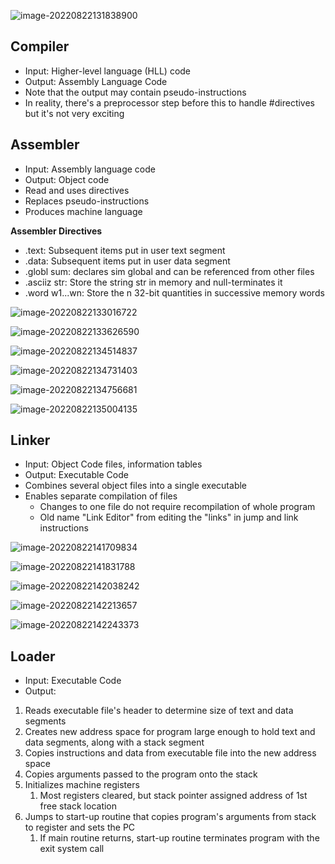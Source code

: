 ![image-20220822131838900](lecture9.assets/image-20220822131838900.png)

## Compiler

- Input: Higher-level language (HLL) code 
- Output: Assembly Language Code
- Note that the output may contain pseudo-instructions
- In reality, there's a preprocessor step before this to handle #directives but it's not very exciting



## Assembler

- Input: Assembly language code
- Output: Object code
- Read and uses directives
- Replaces pseudo-instructions
- Produces machine language



**Assembler Directives**

- .text: Subsequent items put in user text segment
- .data: Subsequent items put in user data segment
- .globl sum: declares sim global and can be referenced from other files
- .asciiz str: Store the string str in memory and null-terminates it 
- .word w1...wn: Store the n 32-bit quantities in successive memory words

![image-20220822133016722](lecture9.assets/image-20220822133016722.png)

![image-20220822133626590](lecture9.assets/image-20220822133626590.png)

![image-20220822134514837](lecture9.assets/image-20220822134514837.png)

![image-20220822134731403](lecture9.assets/image-20220822134731403.png)

![image-20220822134756681](lecture9.assets/image-20220822134756681.png)



![image-20220822135004135](lecture9.assets/image-20220822135004135.png)



## Linker

- Input: Object Code files, information tables
- Output: Executable Code
- Combines several object files into a single executable
- Enables separate compilation of files
  - Changes to one file do not require recompilation of whole program
  - Old name "Link Editor" from editing the "links" in jump and link instructions

![image-20220822141709834](lecture9.assets/image-20220822141709834.png)

![image-20220822141831788](lecture9.assets/image-20220822141831788.png)

![image-20220822142038242](lecture9.assets/image-20220822142038242.png)

![image-20220822142213657](lecture9.assets/image-20220822142213657.png)

![image-20220822142243373](lecture9.assets/image-20220822142243373.png)

## Loader

- Input: Executable Code
- Output: <program is run>



1) Reads executable file's header to determine size of text and data segments
2) Creates new address space for program large enough to hold text and data segments, along with a stack segment
3) Copies instructions and data from executable file into the new address space
4) Copies arguments passed to the program onto the stack
5) Initializes machine registers
   1) Most registers cleared, but stack pointer assigned address of 1st free stack location
6) Jumps to start-up routine that copies program's arguments from stack to register and sets the PC
   1) If main routine returns, start-up routine terminates program with the exit system call

 
